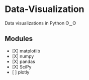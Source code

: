 # Data-Visualization
Data visualizations in Python ʘ‿ʘ

## Modules
<ul>
  <li>[X] matplotlib</li>
  <li>[X] numpy</li>
  <li>[X] pandas</li>
  <li>[X] SciPy</li>
  <li>[ ] plotly</li>
</ul>
